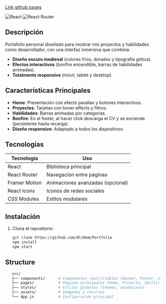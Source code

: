 [Link github pages](https://0lirem.github.io/Portfolio/)

![React](https://img.shields.io/badge/React-18.2.0-blue.svg)
![React Router](https://img.shields.io/badge/React_Router-6.14.2-CA4245.svg)

##  Descripción
Portafolio personal diseñado para mostrar mis proyectos y habilidades como desarrollador, con una interfaz inmersiva que combina:
- **Diseño oscuro medieval** (colores frios, dorados y tipografía gótica).
- **Efectos interactivos** (bonfire encendible, barras de habilidades animadas).
- **Totalmente responsive** (móvil, tablet y desktop).

##  Características Principales
- **Home**: Presentación con efecto parallax y botones interactivos.
- **Proyectos**: Tarjetas con hover effects y filtros.
- **Habilidades**: Barras animadas por categorías.
- **Bonfire**: En el footer, al hacer click descarga el CV y se enciende (persistente hasta recarga).
- **Diseño responsive**: Adaptado a todos los dispositivos.

##  Tecnologías
| Tecnología         | Uso                              |
|--------------------|----------------------------------|
| React              | Biblioteca principal            |
| React Router       | Navegación entre páginas        |
| Framer Motion      | Animaciones avanzadas (opcional)|
| React Icons        | Iconos de redes sociales        |
| CSS Modules        | Estilos modulares               |


##  Instalación
1. Clona el repositorio:
   ```bash
   git clone https://github.com/0liRem/Portfolio
   npm install
   npm start
##  Structure

   ```bash
      src/
      ├── components/      # Componentes reutilizables (Navbar, Footer, etc.)
      ├── pages/           # Páginas principales (Home, Projects, Skills)
      ├── styles/          # Estilos globales (themes, animations)
      ├── assets/          # Imágenes y recursos
      └── App.js           # Configuración principal

